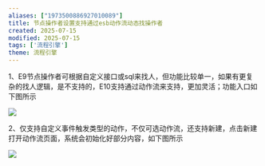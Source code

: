 ```yaml
---
aliases: ["1973500886927010089"]
title: 节点操作者设置支持通过esb动作流动态找操作者
created: 2025-07-15
modified: 2025-07-15
tags: ['流程引擎']
theme: 流程引擎
---
```


1、E9节点操作者可根据自定义接口或sql来找人，但功能比较单一，如果有更复杂的找人逻辑，是不支持的，E10支持通过动作流来支持，更加灵活；功能入口如下图所示

![](https://myhelpdoc.oss-cn-heyuan.aliyuncs.com/mdimages/9870fe0342ac95908f58acfce1234ea2.jpg)

2、仅支持自定义事件触发类型的动作，不仅可选动作流，还支持新建，点击新建打开动作流页面，系统会初始化好部分内容，如下图所示

**![](https://myhelpdoc.oss-cn-heyuan.aliyuncs.com/mdimages/8a78691452e24ae08776ed439b9b8e18.jpg)**

